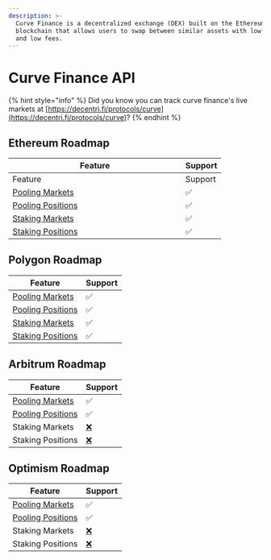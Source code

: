 ```yaml
---
description: >-
  Curve Finance is a decentralized exchange (DEX) built on the Ethereum
  blockchain that allows users to swap between similar assets with low slippage
  and low fees.
---
```


# Curve Finance API

{% hint style="info" %}
Did you know you can track curve finance's live markets at [https://decentri.fi/protocols/curve](https://decentri.fi/protocols/curve)?
{% endhint %}

##

## Ethereum Roadmap&#x20;

<table data-header-hidden><thead><tr><th width="327">Feature</th><th>Support</th></tr></thead><tbody><tr><td>Feature</td><td>Support</td></tr><tr><td><a href="../../web3-building-blocks/liquidity-pools/pooling-markets.md">Pooling Markets</a></td><td>✅</td></tr><tr><td><a href="../../web3-building-blocks/liquidity-pools/pooling-positions.md">Pooling Positions</a></td><td>✅</td></tr><tr><td><a href="../../web3-building-blocks/farming/farming-markets.md">Staking Markets</a></td><td>✅</td></tr><tr><td><a href="../../developers/domain-model/farming/farming-position.md">Staking Positions</a></td><td>✅</td></tr></tbody></table>

## Polygon Roadmap&#x20;

| Feature                                                                              | Support |
| ------------------------------------------------------------------------------------ | ------- |
| [Pooling Markets](../../web3-building-blocks/liquidity-pools/pooling-markets.md)     | ✅       |
| [Pooling Positions](../../web3-building-blocks/liquidity-pools/pooling-positions.md) | ✅       |
| [Staking Markets](../../web3-building-blocks/farming/farming-markets.md)             | ✅       |
| [Staking Positions](../../web3-building-blocks/farming/farming-positions.md)         | ✅       |



## Arbitrum Roadmap&#x20;

| Feature                                                                              | Support                                 |
| ------------------------------------------------------------------------------------ | --------------------------------------- |
| [Pooling Markets](../../web3-building-blocks/liquidity-pools/pooling-markets.md)     | ✅                                       |
| [Pooling Positions](../../web3-building-blocks/liquidity-pools/pooling-positions.md) | ✅                                       |
| Staking Markets                                                                      | [❌](https://emojipedia.org/cross-mark/) |
| Staking Positions                                                                    | [❌](https://emojipedia.org/cross-mark/) |

## Optimism Roadmap&#x20;

| Feature                                                                              | Support                                 |
| ------------------------------------------------------------------------------------ | --------------------------------------- |
| [Pooling Markets](../../web3-building-blocks/liquidity-pools/pooling-markets.md)     | ✅                                       |
| [Pooling Positions](../../web3-building-blocks/liquidity-pools/pooling-positions.md) | ✅                                       |
| Staking Markets                                                                      | [❌](https://emojipedia.org/cross-mark/) |
| Staking Positions                                                                    | [❌](https://emojipedia.org/cross-mark/) |
